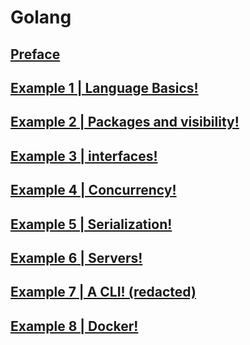 # Golang

## [Preface](./preface/README.md)
## [ Example 1 | Language Basics! ](./example-1/main.go)
## [ Example 2 | Packages and visibility! ](./example-2/main.go)
## [ Example 3 | interfaces! ](./example-3/main.go)
## [ Example 4 | Concurrency! ](./example-4/main.go)
## [ Example 5 | Serialization! ](./example-5/main.go)
## [ Example 6 | Servers! ](./example-6/main.go)
## [ Example 7 | A CLI! (redacted)](./README.md)
## [ Example 8 | Docker! ](./example-8/main.go)

